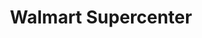 ---
title: "Walmart Supercenter"
url: /ciudad-de-mexico/walmart-supercenter-calzada-general-ignacio-zaragoza/
shop: supermercado
---
